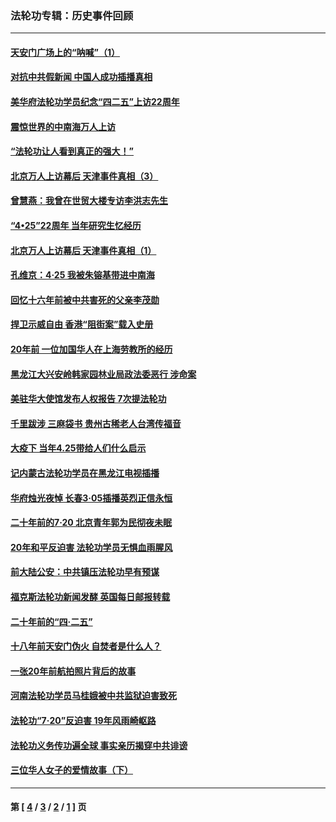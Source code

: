 ### 法轮功专辑：历史事件回顾
---
#### [天安门广场上的“呐喊”（1）](../../pages/nf5793/n13105277.md?07280430) 
#### [对抗中共假新闻 中国人成功插播真相](../../pages/nf5793/n12910618.md?07280430) 
#### [美华府法轮功学员纪念“四二五”上访22周年](../../pages/nf5793/n12904445.md?07280430) 
#### [震惊世界的中南海万人上访](../../pages/nf5793/n12903976.md?07280430) 
#### [“法轮功让人看到真正的强大！”](../../pages/nf5793/n12903195.md?07280430) 
#### [北京万人上访幕后 天津事件真相（3）](../../pages/nf5793/n12902807.md?07280430) 
#### [曾慧燕：我曾在世贸大楼专访李洪志先生](../../pages/nf5793/n12898729.md?07280430) 
#### [“4•25”22周年 当年研究生忆经历](../../pages/nf5793/n12894152.md?07280430) 
#### [北京万人上访幕后 天津事件真相（1）](../../pages/nf5793/n12885174.md?07280430) 
#### [孔维京：4·25 我被朱镕基带进中南海](../../pages/nf5793/n12864987.md?07280430) 
#### [回忆十六年前被中共害死的父亲李茂勋](../../pages/nf5793/n12880270.md?07280430) 
#### [捍卫示威自由 香港“阻街案”载入史册](../../pages/nf5793/n12811245.md?07280430) 
#### [20年前 一位加国华人在上海劳教所的经历](../../pages/nf5793/n12707932.md?07280430) 
#### [黑龙江大兴安岭韩家园林业局政法委恶行 涉命案](../../pages/nf5793/n12622815.md?07280430) 
#### [美驻华大使馆发布人权报告 7次提法轮功](../../pages/nf5793/n12520541.md?07280430) 
#### [千里跋涉 三麻袋书 贵州古稀老人台湾传福音](../../pages/nf5793/n12198750.md?07280430) 
#### [大疫下 当年4.25带给人们什么启示](../../pages/nf5793/n12058565.md?07280430) 
#### [记内蒙古法轮功学员在黑龙江电视插播](../../pages/nf5793/n11699194.md?07280430) 
#### [华府烛光夜悼 长春3·05插播英烈正信永恒](../../pages/nf5793/n11397432.md?07280430) 
#### [二十年前的7·20 北京青年郭为民彻夜未眠](../../pages/nf5793/n11354195.md?07280430) 
#### [20年和平反迫害 法轮功学员无惧血雨腥风](../../pages/nf5793/n11348279.md?07280430) 
#### [前大陆公安：中共镇压法轮功早有预谋](../../pages/nf5793/n11352168.md?07280430) 
#### [福克斯法轮功新闻发酵  英国每日邮报转载](../../pages/nf5793/n11285952.md?07280430) 
#### [二十年前的“四·二五”](../../pages/nf5793/n11207639.md?07280430) 
#### [十八年前天安门伪火 自焚者是什么人？](../../pages/nf5793/n10996556.md?07280430) 
#### [一张20年前航拍照片背后的故事](../../pages/nf5793/n10693797.md?07280430) 
#### [河南法轮功学员马桂娥被中共监狱迫害致死](../../pages/nf5793/n10684974.md?07280430) 
#### [法轮功“7‧20”反迫害 19年风雨崎岖路](../../pages/nf5793/n10570834.md?07280430) 
#### [法轮功义务传功遍全球 事实亲历揭穿中共诽谤](../../pages/nf5793/n10581061.md?07280430) 
#### [三位华人女子的爱情故事（下）](../../pages/nf5793/n10435541.md?07280430) 

---
#### 第 [ [4](./4.md?07280430) / [3](./3.md?07280430) / [2](./2.md?07280430) / [1](./1.md?07280430) ] 页
